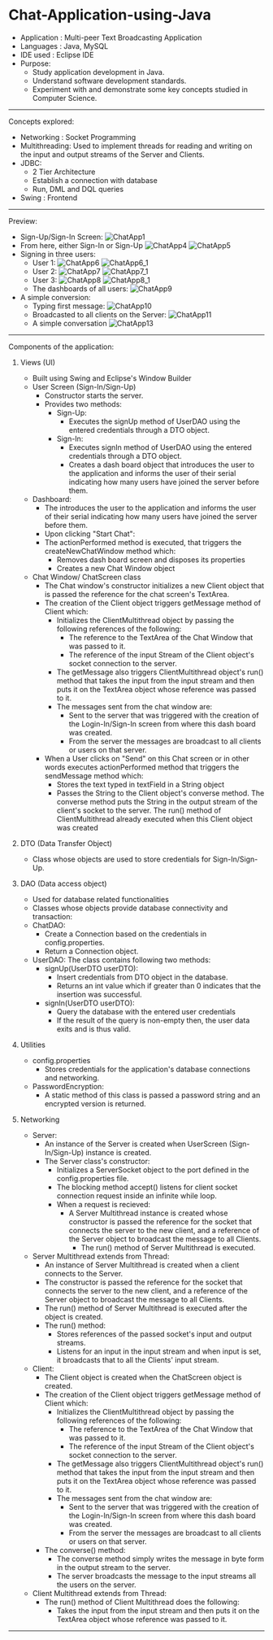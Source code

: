 # Chat-Application-using-Java

- Application : Multi-peer Text Broadcasting Application
- Languages   : Java, MySQL
- IDE used    : Eclipse IDE
- Purpose:	
	- Study application development in Java.
	- Understand software development standards.
	- Experiment with and demonstrate some key concepts studied in 
	  Computer Science.

-------------------------------------------------------------------------------------

Concepts explored:
- Networking	:	Socket Programming
- Multithreading:	Used to implement threads for reading and writing on the input and output streams of the Server and Clients.
- JDBC:	
	- 2 Tier Architecture
	- Establish a connection with database
	- Run, DML and DQL queries
- Swing		:	Frontend
	
-------------------------------------------------------------------------------------
Preview:

- Sign-Up/Sign-In Screen:
![ChatApp1](https://user-images.githubusercontent.com/82096334/187277023-2af7c276-b02a-4e04-afec-46decec81305.png)
- From here, either Sign-In or Sign-Up
![ChatApp4](https://user-images.githubusercontent.com/82096334/187277178-e5907864-e984-4d86-89f3-0419603bdc9b.png)
![ChatApp5](https://user-images.githubusercontent.com/82096334/187277199-ab49cfc2-5de0-4d85-a3b4-a9bac4114298.png)
- Signing in three users:
	- User 1:
![ChatApp6](https://user-images.githubusercontent.com/82096334/187277435-9bf586ba-0931-4b79-b930-e277ac901715.png)
![ChatApp6_1](https://user-images.githubusercontent.com/82096334/187277446-90c5ac82-7ad7-44b6-84cb-6439cc0cfd10.png)
	- User 2:
![ChatApp7](https://user-images.githubusercontent.com/82096334/187277478-3e836de5-0850-4635-aa73-b00ccd6b1bb5.png)
![ChatApp7_1](https://user-images.githubusercontent.com/82096334/187277495-b53b6edf-38f6-4b9a-9510-a24fa0430570.png)
	- User 3:
![ChatApp8](https://user-images.githubusercontent.com/82096334/187277509-bf6ef92a-57f8-466e-a4a3-17ba6d988073.png)
![ChatApp8_1](https://user-images.githubusercontent.com/82096334/187277526-b8e1dc6c-eff6-4a6b-be9e-a2c684cbfa57.png)
	- The dashboards of all users:
![ChatApp9](https://user-images.githubusercontent.com/82096334/187277750-c0e8ccaa-4c47-4b47-9132-e5d4c77fe5ec.png)
- A simple conversion:
	- Typing first message:
![ChatApp10](https://user-images.githubusercontent.com/82096334/187277848-b113b36c-86f6-48f1-aeab-15f5d68a34f5.png)
	- Broadcasted to all clients on the Server:
![ChatApp11](https://user-images.githubusercontent.com/82096334/187277988-1da20808-cbce-4dc2-88f3-d012e01f9610.png)
	- A simple conversation
![ChatApp13](https://user-images.githubusercontent.com/82096334/187278151-b707b373-3cf9-43b1-8deb-519f52130efb.png)

-------------------------------------------------------------------------------------

Components of the application:

1. Views (UI)
	- Built using Swing and Eclipse's Window Builder
	- User Screen (Sign-In/Sign-Up)
		- Constructor starts the server.
		- Provides two methods:
			- Sign-Up:
				- Executes the signUp method of UserDAO using the entered credentials through a DTO object.
			- Sign-In:
				- Executes signIn method of UserDAO using the entered credentials through a DTO object.
				- Creates a dash board object that introduces the user to the application and informs the user of their serial indicating how many users have joined the server before them.
	- Dashboard:
		- The introduces the user to the application and informs the user 
		  of their serial indicating how many users have joined the server 
		  before them.
		- Upon clicking "Start Chat":
		- The actionPerformed method is executed, that triggers the 
		  createNewChatWindow method which:
			- Removes dash board screen and disposes its properties
			- Creates a new Chat Window object
	- Chat Window/ ChatScreen class
		- The Chat window's constructor initializes a new Client object 
		  that is passed the reference for the chat screen's TextArea.
		- The creation of the Client object triggers getMessage method 
		  of Client which:
			- Initializes the ClientMultithread object by passing the 
			  following references of the following:
				- The reference to the TextArea of the Chat Window 
				  that was passed to it.
				- The reference of the input Stream of the Client object's 
				  socket connection to the server.
		    - The getMessage also triggers ClientMultithread object's run()
		      method that takes the input from the input stream and then puts 
			  it on the TextArea object whose reference was passed to it.  
			- The messages sent from the chat window are:
		 		- Sent to the server that was triggered with 
				  the creation of the Login-In/Sign-In screen 
		          from where this dash board was created.
		        - From the server the messages are broadcast 
		          to all clients or users on that server.
		- When a User clicks on "Send" on this Chat screen or in other words 
		  executes actionPerformed method that triggers the sendMessage method 
		  which:
			- Stores the text typed in textField in a String object
			- Passes the String to the Client object's converse 
			  method. The converse method puts the String in the output stream 
			  of the client's socket to the server. The run() method of 
			  ClientMultithread already executed when this Client object 
			  was created 
			  
2. DTO (Data Transfer Object)
	- Class whose objects are used to store credentials for Sign-In/Sign-Up.
3. DAO (Data access object)
	- Used for database related functionalities
	- Classes whose objects provide database connectivity and transaction:
	- ChatDAO:	
		- Create a Connection based on the credentials in config.properties.
		- Return a Connection object.
	- UserDAO:	The class contains following two methods:
		- signUp(UserDTO userDTO):
			- Insert credentials from DTO object in the database.
			- Returns an int value which if greater than 0 indicates that the insertion was successful.
		- signIn(UserDTO userDTO):
			- Query the database with the entered user credentials 
			- If the result of the query is non-empty then, the user data exits and is thus valid.
4. Utilities
	- config.properties
		- Stores credentials for the application's database connections and 
		  networking.
	- PasswordEncryption:
		- A static method of this class is passed a password string and an 
		  encrypted version is returned.
5. Networking
	- Server:
		- An instance of the Server is created when UserScreen (Sign-In/Sign-Up) 
		  instance is created.
		- The Server class's constructor:
			- Initializes a ServerSocket object to the port defined in the 
			  config.properties file.
			- The blocking method accept() listens for client socket connection 
			  request inside an infinite while loop.
			- When a request is recieved:
				- A Server Multithread instance is created whose constructor 
				  is passed the reference for the socket that connects the 
				  server to the new client, and a reference of the Server 
				  object to broadcast the message to all Clients.
			    	- The run() method of Server Multithread is executed.
	- Server Multithread extends from Thread:
		- An instance of Server Multithread is created when a client connects 
		  to the Server.
		- The constructor is passed the reference for the socket that connects 
		  the server to the new client, and a reference of the Server object 
		  to broadcast the message to all Clients.
		- The run() method of Server Multithread is executed after the object is 
		  created.
		- The run() method:
			- Stores references of the passed socket's input and output streams.
			- Listens for an input in the input stream and when input is set,
			  it broadcasts that to all the Clients' input stream.
	- Client:
		- The Client object is created when the ChatScreen object is created.
		- The creation of the Client object triggers getMessage method 
		  of Client which:
			- Initializes the ClientMultithread object by passing the 
			  following references of the following:
				- The reference to the TextArea of the Chat Window 
				  that was passed to it.
				- The reference of the input Stream of the Client object's 
				  socket connection to the server.
		    - The getMessage also triggers ClientMultithread object's run()
		      method that takes the input from the input stream and then puts 
			  it on the TextArea object whose reference was passed to it.  
			- The messages sent from the chat window are:
		 		- Sent to the server that was triggered with 
				  the creation of the Login-In/Sign-In screen 
		          from where this dash board was created.
		        - From the server the messages are broadcast 
		          to all clients or users on that server.
		- The converse() method:
			- The converse method simply writes the message in byte form 
			  in the output stream to the server.
			- The server broadcasts the message to the input streams all 
			  the users on the server.
	- Client Multithread extends from Thread:
		- The run() method of Client Multithread does the following:
			- Takes the input from the input stream and then puts it on the 
			  TextArea object whose reference was passed to it.
	
-------------------------------------------------------------------------------------
